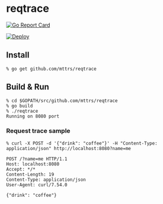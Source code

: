 # reqtrace

[![Go Report Card](https://goreportcard.com/badge/github.com/mttrs/reqtrace)](https://goreportcard.com/report/github.com/mttrs/reqtrace)

[![Deploy](https://www.herokucdn.com/deploy/button.svg)](https://heroku.com/deploy?template=https://github.com/mttrs/reqtrace/tree/master)

## Install
```
% go get github.com/mttrs/reqtrace
```

## Build & Run
```
% cd $GOPATH/src/github.com/mttrs/reqtrace
% go build
% ./reqtrace
Running on 8080 port
```

### Request trace sample
```
% curl -X POST -d '{"drink": "coffee"}' -H "Content-Type: application/json" http://localhost:8080?name=me

POST /?name=me HTTP/1.1
Host: localhost:8080
Accept: */*
Content-Length: 19
Content-Type: application/json
User-Agent: curl/7.54.0

{"drink": "coffee"}
```
